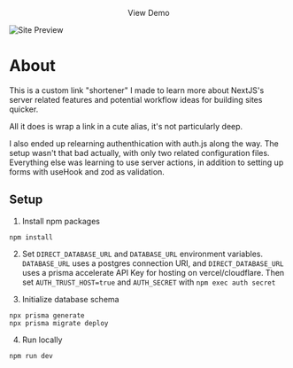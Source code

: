 <a><p style="text-align: center;" href="https://tachlink.vercel.app/">View Demo</p></a>
![Site Preview](https://i.imgur.com/EAuzXYu.png)

# About

This is a custom link "shortener" I made to learn more about NextJS's server related features and potential workflow ideas for building sites quicker.

All it does is wrap a link in a cute alias, it's not particularly deep.

I also ended up relearning authenthication with auth.js along the way. The setup wasn't that bad actually, with only two related configuration files. Everything else was learning to use server actions, in addition to setting up forms with useHook and zod as validation.

## Setup

1. Install npm packages

```
npm install
```

2. Set `DIRECT_DATABASE_URL` and `DATABASE_URL` environment variables. `DATABASE_URL` uses a postgres connection URI, and `DIRECT_DATABASE_URL` uses a prisma accelerate API Key for hosting on vercel/cloudflare. Then set `AUTH_TRUST_HOST=true` and `AUTH_SECRET` with `npm exec auth secret`

3. Initialize database schema

```
npx prisma generate
npx prisma migrate deploy
```

4. Run locally

```
npm run dev
```

